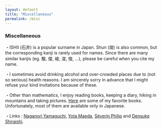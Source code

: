 ```yaml
---
layout: default
title: "Miscellaneous"
permalink: /misc
---
```


### Miscellaneous

・ISHII (石井) is a popular surname in Japan. Shun (竣) is also common, but the corresponding kanji is rarely used for names. Since there are many similar kanjis (eg. 駿, 俊, 峻, 浚, 悛, ...), please be careful when you cite my name.

・I sometimes avoid drinking alcohol and over-crowded places due to (not so serious) health reasons. I am sincerely sorry in advance that I might refuse your kind invitations because of these.

・Other than mathematics, I enjoy reading books, keeping a diary, hiking in mountains and taking pictures. [Here](/books) are some of my favorite books. Unfortunately, most of them are available only in Japanese.

・Links : [Naganori Yamaguchi](https://n-yamaguchi-0729.github.io/homepage-jp), [Yota Maeda](https://yota-maeda.vercel.app), [Séverin Philip](https://www.kurims.kyoto-u.ac.jp/~sphilip/) and [Densuke Shiraishi](https://den-shiraishi.github.io/index.html).
